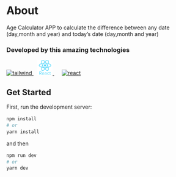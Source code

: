 # About

Age Calculator APP to calculate the difference between any date (day,month and year) and today’s date (day,month and year)

### Developed by this amazing technologies

<a href="https://tailwindcss.com/" target="_blank" rel="noreferrer"> 
<img src="https://www.vectorlogo.zone/logos/tailwindcss/tailwindcss-icon.svg" alt="tailwind" width="40" height="40"/> 
</a>

<a href="https://reactjs.org/" target="_blank" rel="noreferrer" style="margin-left:10px; margin-right:10px">
 <img src="https://raw.githubusercontent.com/devicons/devicon/master/icons/react/react-original-wordmark.svg" alt="react" width="40" height="40"/> 
 </a>
<a href="https://www.typescriptlang.org/" target="_blank" rel="noreferrer" style="margin-left:10px">
 <img src="https://www.svgrepo.com/show/349540/typescript.svg" alt="react" width="40" height="40"/> 
 </a>

## Get Started

First, run the development server:

```bash
npm install
# or
yarn install
```

and then

```bash
npm run dev
# or
yarn dev
```
